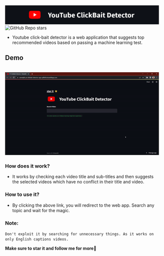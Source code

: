 <img src='images/header.png' alt='header'><br>
 ![GitHub Repo stars](https://img.shields.io/github/stars/samadpls/yt-clickbait-detector?style=social)
+ Youtube click-bait detector is a web application that suggests top recommended videos based on passing a machine learning test.
## Demo
<br> 

<div align='center'>
<a href='https://samadpls-yt-clickbait-detector-app-vy8h64.streamlitapp.com/'>
  <img src='images/demo.gif' alt='demo'>
</a></div>

### How does it work?

- It works by checking each video title and sub-titles and then suggests the selected videos which have no conflict in their title and video.

### How to use it?
 - By clicking the above link, you will redirect to the web app. Search any topic and wait for the magic. 
### Note:
`Don't exploit it by searching for unnecessary things. As it works on only English captions videos.`


**Make sure to star it and follow me for more🤍**